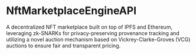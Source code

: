 # NftMarketplaceEngineAPI
A decentralized NFT marketplace built on top of IPFS and Ethereum, leveraging zk-SNARKs for privacy-preserving provenance tracking and utilizing a novel auction mechanism based on Vickrey-Clarke-Groves (VCG) auctions to ensure fair and transparent pricing.

